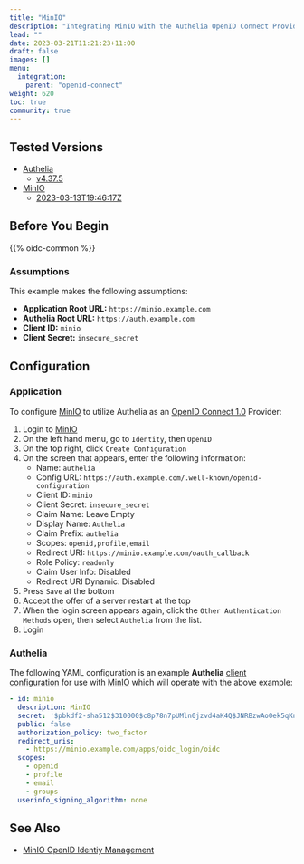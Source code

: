 ```yaml
---
title: "MinIO"
description: "Integrating MinIO with the Authelia OpenID Connect Provider."
lead: ""
date: 2023-03-21T11:21:23+11:00
draft: false
images: []
menu:
  integration:
    parent: "openid-connect"
weight: 620
toc: true
community: true
---
```


## Tested Versions

* [Authelia]
  * [v4.37.5](https://github.com/authelia/authelia/releases/tag/v4.37.5)
* [MinIO]
  * [2023-03-13T19:46:17Z](https://github.com/minio/minio/releases/tag/RELEASE.2023-03-13T19-46-17Z)

## Before You Begin

{{% oidc-common %}}

### Assumptions

This example makes the following assumptions:

* __Application Root URL:__ `https://minio.example.com`
* __Authelia Root URL:__ `https://auth.example.com`
* __Client ID:__ `minio`
* __Client Secret:__ `insecure_secret`

## Configuration

### Application

To configure [MinIO] to utilize Authelia as an [OpenID Connect 1.0] Provider:

1. Login to [MinIO]
2. On the left hand menu, go to `Identity`, then `OpenID`
3. On the top right, click `Create Configuration`
4. On the screen that appears, enter the following information:
    - Name: `authelia`
    - Config URL: `https://auth.example.com/.well-known/openid-configuration`
    - Client ID: `minio`
    - Client Secret: `insecure_secret`
    - Claim Name: Leave Empty
    - Display Name: `Authelia`
    - Claim Prefix: `authelia`
    - Scopes: `openid,profile,email`
    - Redirect URI: `https://minio.example.com/oauth_callback`
    - Role Policy: `readonly`
    - Claim User Info: Disabled
    - Redirect URI Dynamic: Disabled
5. Press `Save` at the bottom
6. Accept the offer of a server restart at the top
7. When the login screen appears again, click the `Other Authentication Methods` open, then select `Authelia` from the list.
8. Login

### Authelia

The following YAML configuration is an example __Authelia__
[client configuration](../../../configuration/identity-providers/open-id-connect.md#clients) for use with [MinIO]
which will operate with the above example:

```yaml
- id: minio
  description: MinIO
  secret: '$pbkdf2-sha512$310000$c8p78n7pUMln0jzvd4aK4Q$JNRBzwAo0ek5qKn50cFzzvE9RXV88h1wJn5KGiHrD0YKtZaR/nCb2CJPOsKaPK0hjf.9yHxzQGZziziccp6Yng'  # The digest of 'insecure_secret'.
  public: false
  authorization_policy: two_factor
  redirect_uris:
    - https://minio.example.com/apps/oidc_login/oidc
  scopes:
    - openid
    - profile
    - email
    - groups
  userinfo_signing_algorithm: none
```

## See Also

- [MinIO OpenID Identiy Management](https://min.io/docs/minio/linux/reference/minio-server/minio-server.html#minio-server-envvar-external-identity-management-openid)

[MinIO]: https://minio.com/
[Authelia]: https://www.authelia.com
[OpenID Connect 1.0]: ../../openid-connect/introduction.md 
